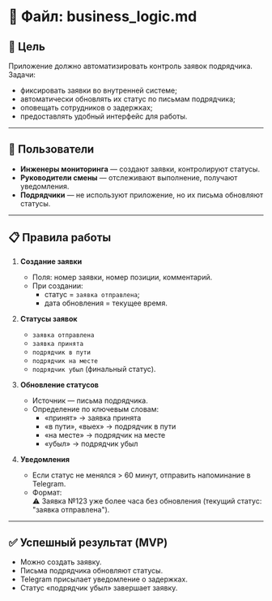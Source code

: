 # 📄 Файл: business_logic.md

## 🎯 Цель  
Приложение должно автоматизировать контроль заявок подрядчика.  
Задачи:  
- фиксировать заявки во внутренней системе;  
- автоматически обновлять их статус по письмам подрядчика;  
- оповещать сотрудников о задержках;  
- предоставлять удобный интерфейс для работы.  

---

## 👥 Пользователи  
- **Инженеры мониторинга** — создают заявки, контролируют статусы.  
- **Руководители смены** — отслеживают выполнение, получают уведомления.  
- **Подрядчики** — не используют приложение, но их письма обновляют статусы.  

---

## 📋 Правила работы  

1. **Создание заявки**  
   - Поля: номер заявки, номер позиции, комментарий.  
   - При создании:  
     - статус = `заявка отправлена`;  
     - дата обновления = текущее время.  

2. **Статусы заявок**  
   - `заявка отправлена`  
   - `заявка принята`  
   - `подрядчик в пути`  
   - `подрядчик на месте`  
   - `подрядчик убыл` (финальный статус).  

3. **Обновление статусов**  
   - Источник — письма подрядчика.  
   - Определение по ключевым словам:  
     - «принят» → заявка принята  
     - «в пути», «выех» → подрядчик в пути  
     - «на месте» → подрядчик на месте  
     - «убыл» → подрядчик убыл  

4. **Уведомления**  
   - Если статус не менялся > 60 минут, отправить напоминание в Telegram.  
   - Формат:  
     ⚠ Заявка №123 уже более часа без обновления (текущий статус: "заявка отправлена").  

---

## ✅ Успешный результат (MVP)  
- Можно создать заявку.  
- Письма подрядчика обновляют статусы.  
- Telegram присылает уведомление о задержках.  
- Статус «подрядчик убыл» завершает заявку.  
